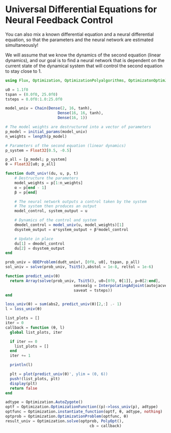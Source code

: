 # Universal Differential Equations for Neural Feedback Control

You can also mix a known differential equation and a neural differential
equation, so that the parameters and the neural network are estimated
simultaneously!

We will assume that we know the dynamics of the second equation
(linear dynamics), and our goal is to find a neural network that is dependent
on the current state of the dynamical system that will control the second
equation to stay close to 1.

```julia
using Flux, Optimization, OptimizationPolyalgorithms, OptimizatonOptimJL, DifferentialEquations, Plots

u0 = 1.1f0
tspan = (0.0f0, 25.0f0)
tsteps = 0.0f0:1.0:25.0f0

model_univ = Chain(Dense(2, 16, tanh),
                       Dense(16, 16, tanh),
                       Dense(16, 1))

# The model weights are destructured into a vector of parameters
p_model = initial_params(model_univ)
n_weights = length(p_model)

# Parameters of the second equation (linear dynamics)
p_system = Float32[0.5, -0.5]

p_all = [p_model; p_system]
θ = Float32[u0; p_all]

function dudt_univ!(du, u, p, t)
    # Destructure the parameters
    model_weights = p[1:n_weights]
    α = p[end - 1]
    β = p[end]

    # The neural network outputs a control taken by the system
    # The system then produces an output
    model_control, system_output = u

    # Dynamics of the control and system
    dmodel_control = model_univ(u, model_weights)[1]
    dsystem_output = α*system_output + β*model_control

    # Update in place
    du[1] = dmodel_control
    du[2] = dsystem_output
end

prob_univ = ODEProblem(dudt_univ!, [0f0, u0], tspan, p_all)
sol_univ = solve(prob_univ, Tsit5(),abstol = 1e-8, reltol = 1e-6)

function predict_univ(θ)
  return Array(solve(prob_univ, Tsit5(), u0=[0f0, θ[1]], p=θ[2:end],
                              sensealg = InterpolatingAdjoint(autojacvec=ReverseDiffVJP(true)),
                              saveat = tsteps))
end

loss_univ(θ) = sum(abs2, predict_univ(θ)[2,:] .- 1)
l = loss_univ(θ)
```

```julia
list_plots = []
iter = 0
callback = function (θ, l)
  global list_plots, iter

  if iter == 0
    list_plots = []
  end
  iter += 1

  println(l)

  plt = plot(predict_univ(θ)', ylim = (0, 6))
  push!(list_plots, plt)
  display(plt)
  return false
end
```

```julia
adtype = Optimization.AutoZygote()
optf = Optimization.OptimizationFunction((p)->loss_univ(p), adtype)
optfunc = Optimization.instantiate_function(optf, θ, adtype, nothing)
optprob = Optimization.OptimizationProblem(optfunc, θ)
result_univ = Optimization.solve(optprob, PolyOpt(),
                                     cb = callback)
```
